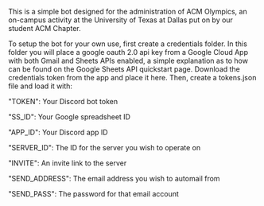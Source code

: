 This is a simple bot designed for the administration of ACM Olympics, an on-campus activity at the University of Texas at Dallas put on by our student ACM Chapter. 

To setup the bot for your own use, first create a credentials folder. In this folder you will place a google oauth 2.0 api key from a Google Cloud App with both Gmail and Sheets APIs enabled, a simple explanation as to how can be found on the Google Sheets API quickstart page. Download the credentials token from the app and place it here. Then, create a tokens.json file and load it with:

"TOKEN": Your Discord bot token

"SS_ID": Your Google spreadsheet ID

"APP_ID": Your Discord app ID

"SERVER_ID": The ID for the server you wish to operate on

"INVITE": An invite link to the server

"SEND_ADDRESS": The email address you wish to automail from

"SEND_PASS": The password for that email account
